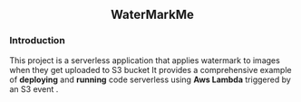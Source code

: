 <div align="center">

## WaterMarkMe 

</div>

### Introduction
This project is a serverless application that applies watermark to images when they get uploaded to S3 bucket
It provides a comprehensive example of **deploying** and **running** code serverless using **Aws Lambda** triggered by an S3 event .